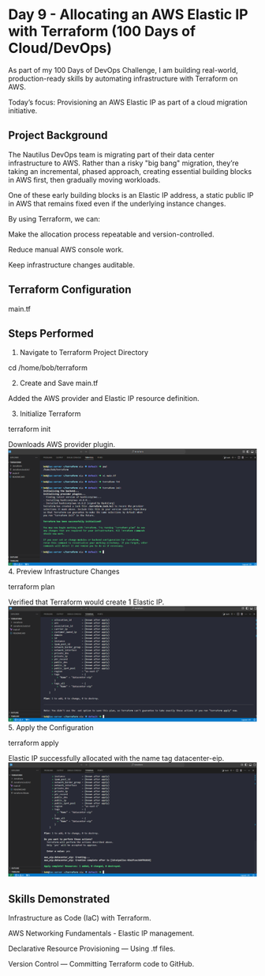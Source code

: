 # Day 9 - Allocating an AWS Elastic IP with Terraform (100 Days of Cloud/DevOps)

As part of my 100 Days of DevOps Challenge, I am building real-world, production-ready skills by automating infrastructure with Terraform on AWS.

Today’s focus: Provisioning an AWS Elastic IP as part of a cloud migration initiative.

## Project Background
The Nautilus DevOps team is migrating part of their data center infrastructure to AWS.
Rather than a risky "big bang" migration, they’re taking an incremental, phased approach, creating essential building blocks in AWS first, then gradually moving workloads.

One of these early building blocks is an Elastic IP address, a static public IP in AWS that remains fixed even if the underlying instance changes.

By using Terraform, we can:

Make the allocation process repeatable and version-controlled.

Reduce manual AWS console work.

Keep infrastructure changes auditable.

## Terraform Configuration
main.tf



## Steps Performed
1. Navigate to Terraform Project Directory

cd /home/bob/terraform

2. Create and Save main.tf

Added the AWS provider and Elastic IP resource definition.

3. Initialize Terraform

terraform init

Downloads AWS provider plugin.
![Screenshot](screenshots/terraform-init.png)
4. Preview Infrastructure Changes

terraform plan

Verified that Terraform would create 1 Elastic IP.
![Screenshot](screenshots/terraform-plan.png)
5. Apply the Configuration

terraform apply

Elastic IP successfully allocated with the name tag datacenter-eip.
![Screenshot](screenshots/terraform-apply.png)

## Skills Demonstrated
Infrastructure as Code (IaC) with Terraform.

AWS Networking Fundamentals - Elastic IP management.

Declarative Resource Provisioning — Using .tf files.

Version Control — Committing Terraform code to GitHub.
